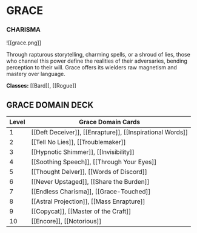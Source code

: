 # GRACE
### CHARISMA

![[grace.png]]

Through rapturous storytelling, charming spells, or a shroud of lies, those who channel this power define the realities of their adversaries, bending perception to their will. Grace offers its wielders raw magnetism and mastery over language.

**Classes:** [[Bard]], [[Rogue]]

## GRACE DOMAIN DECK

| Level | Grace Domain Cards                                        |
| ----- | --------------------------------------------------------- |
| 1     | [[Deft Deceiver]], [[Enrapture]], [[Inspirational Words]] |
| 2     | [[Tell No Lies]], [[Troublemaker]]                        | 
| 3     | [[Hypnotic Shimmer]], [[Invisibility]]                    |
| 4     | [[Soothing Speech]], [[Through Your Eyes]]                |
| 5     | [[Thought Delver]], [[Words of Discord]]                  |
| 6     | [[Never Upstaged]], [[Share the Burden]]                  |
| 7     | [[Endless Charisma]], [[Grace-Touched]]                   |
| 8     | [[Astral Projection]], [[Mass Enrapture]]                 |
| 9     | [[Copycat]], [[Master of the Craft]]                      |
| 10    | [[Encore]], [[Notorious]]                                 |
